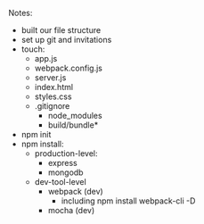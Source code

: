 Notes:

* built our file structure
* set up git and invitations
* touch:
  * app.js
  * webpack.config.js
  * server.js
  * index.html
  * styles.css
  * .gitignore
    * node_modules
    * build/bundle*
* npm init
* npm install:
  * production-level:
    * express
    * mongodb
  * dev-tool-level
    * webpack (dev)
      * including npm install webpack-cli -D
    * mocha (dev)
